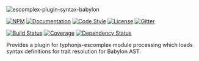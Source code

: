 ![escomplex-plugin-syntax-babylon](https://i.imgur.com/qJyowck.png)

[![NPM](https://img.shields.io/npm/v/escomplex-plugin-syntax-babylon.svg?label=npm)](https://www.npmjs.com/package/escomplex-plugin-syntax-babylon)
[![Documentation](http://docs.typhonjs.io/typhonjs-node-escomplex/escomplex-plugin-syntax-babylon/badge.svg)](http://docs.typhonjs.io/typhonjs-node-escomplex/escomplex-plugin-syntax-babylon/)
[![Code Style](https://img.shields.io/badge/code%20style-allman-yellowgreen.svg?style=flat)](https://en.wikipedia.org/wiki/Indent_style#Allman_style)
[![License](https://img.shields.io/badge/license-MPLv2-yellowgreen.svg?style=flat)](https://github.com/typhonjs-node-escomplex/escomplex-plugin-syntax-babylon/blob/master/LICENSE)
[![Gitter](https://img.shields.io/gitter/room/typhonjs/TyphonJS.svg)](https://gitter.im/typhonjs/TyphonJS)

[![Build Status](https://travis-ci.org/typhonjs-node-escomplex/escomplex-plugin-syntax-babylon.svg?branch=master)](https://travis-ci.org/typhonjs-node-escomplex/escomplex-plugin-syntax-babylon)
[![Coverage](https://img.shields.io/codecov/c/github/typhonjs-node-escomplex/escomplex-plugin-syntax-babylon.svg)](https://codecov.io/github/typhonjs-node-escomplex/escomplex-plugin-syntax-babylon)
[![Dependency Status](https://david-dm.org/typhonjs-node-escomplex/escomplex-plugin-syntax-babylon/status.svg)](https://david-dm.org/typhonjs-node-escomplex/escomplex-plugin-syntax-babylon)

Provides a plugin for typhonjs-escomplex module processing which loads syntax definitions for trait resolution for Babylon AST.
